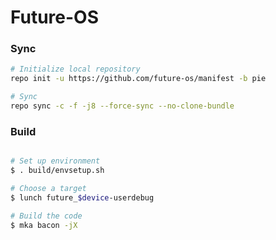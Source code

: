 # Future-OS #

### Sync ###

```bash
# Initialize local repository
repo init -u https://github.com/future-os/manifest -b pie
```

```bash
# Sync
repo sync -c -f -j8 --force-sync --no-clone-bundle
```

### Build ###

```bash

# Set up environment
$ . build/envsetup.sh
```
```bash
# Choose a target
$ lunch future_$device-userdebug
```
```bash
# Build the code
$ mka bacon -jX
```
